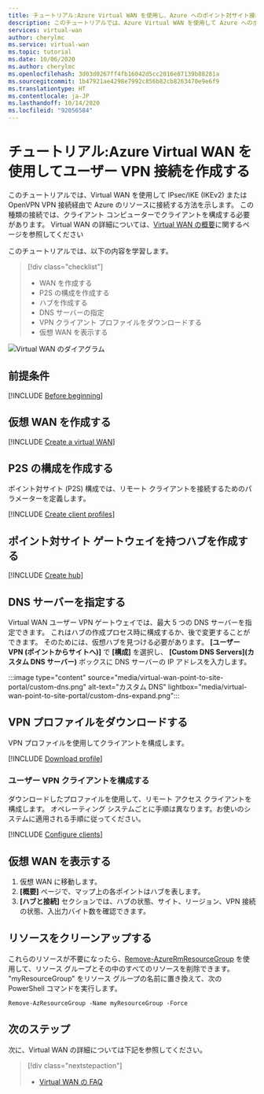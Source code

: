 ```yaml
---
title: チュートリアル:Azure Virtual WAN を使用し、Azure へのポイント対サイト接続を作成する
description: このチュートリアルでは、Azure Virtual WAN を使用して Azure へのポイント対サイト VPN 接続を作成する方法を学習します。
services: virtual-wan
author: cherylmc
ms.service: virtual-wan
ms.topic: tutorial
ms.date: 10/06/2020
ms.author: cherylmc
ms.openlocfilehash: 3d03d0267ff4fb16042d5cc2016e87139b88281a
ms.sourcegitcommit: 1b47921ae4298e7992c856b82cb8263470e9e6f9
ms.translationtype: HT
ms.contentlocale: ja-JP
ms.lasthandoff: 10/14/2020
ms.locfileid: "92056584"
---
```

# <a name="tutorial-create-a-user-vpn-connection-using-azure-virtual-wan"></a>チュートリアル:Azure Virtual WAN を使用してユーザー VPN 接続を作成する

このチュートリアルでは、Virtual WAN を使用して IPsec/IKE (IKEv2) または OpenVPN VPN 接続経由で Azure のリソースに接続する方法を示します。 この種類の接続では、クライアント コンピューターでクライアントを構成する必要があります。 Virtual WAN の詳細については、[Virtual WAN の概要](virtual-wan-about.md)に関するページを参照してください

このチュートリアルでは、以下の内容を学習します。

> [!div class="checklist"]
> * WAN を作成する
> * P2S の構成を作成する
> * ハブを作成する
> * DNS サーバーの指定
> * VPN クライアント プロファイルをダウンロードする
> * 仮想 WAN を表示する

![Virtual WAN のダイアグラム](./media/virtual-wan-about/virtualwanp2s.png)

## <a name="prerequisites"></a>前提条件

[!INCLUDE [Before beginning](../../includes/virtual-wan-before-include.md)]

## <a name="create-a-virtual-wan"></a><a name="wan"></a>仮想 WAN を作成する

[!INCLUDE [Create a virtual WAN](../../includes/virtual-wan-create-vwan-include.md)]

## <a name="create-a-p2s-configuration"></a><a name="p2sconfig"></a>P2S の構成を作成する

ポイント対サイト (P2S) 構成では、リモート クライアントを接続するためのパラメーターを定義します。

[!INCLUDE [Create client profiles](../../includes/virtual-wan-p2s-configuration-include.md)]

## <a name="create-hub-with-point-to-site-gateway"></a><a name="hub"></a>ポイント対サイト ゲートウェイを持つハブを作成する

[!INCLUDE [Create hub](../../includes/virtual-wan-p2s-hub-include.md)]

## <a name="specify-dns-server"></a><a name="dns"></a>DNS サーバーを指定する

Virtual WAN ユーザー VPN ゲートウェイでは、最大 5 つの DNS サーバーを指定できます。 これはハブの作成プロセス時に構成するか、後で変更することができます。 そのためには、仮想ハブを見つける必要があります。 **[ユーザー VPN (ポイントからサイトへ)]** で **[構成]** を選択し、 **[Custom DNS Servers]\(カスタム DNS サーバー\)** ボックスに DNS サーバーの IP アドレスを入力します。

   :::image type="content" source="media/virtual-wan-point-to-site-portal/custom-dns.png" alt-text="カスタム DNS" lightbox="media/virtual-wan-point-to-site-portal/custom-dns-expand.png":::

## <a name="download-vpn-profile"></a><a name="download"></a>VPN プロファイルをダウンロードする

VPN プロファイルを使用してクライアントを構成します。

[!INCLUDE [Download profile](../../includes/virtual-wan-p2s-download-profile-include.md)]

### <a name="configure-user-vpn-clients"></a>ユーザー VPN クライアントを構成する

ダウンロードしたプロファイルを使用して、リモート アクセス クライアントを構成します。 オペレーティング システムごとに手順は異なります。お使いのシステムに適用される手順に従ってください。

[!INCLUDE [Configure clients](../../includes/virtual-wan-p2s-configure-clients-include.md)]

## <a name="view-your-virtual-wan"></a><a name="viewwan"></a>仮想 WAN を表示する

1. 仮想 WAN に移動します。
1. **[概要]** ページで、マップ上の各ポイントはハブを表します。
1. **[ハブと接続]** セクションでは、ハブの状態、サイト、リージョン、VPN 接続の状態、入出力バイト数を確認できます。

## <a name="clean-up-resources"></a><a name="cleanup"></a>リソースをクリーンアップする

これらのリソースが不要になったら、[Remove-AzureRmResourceGroup](/powershell/module/azurerm.resources/remove-azurermresourcegroup) を使用して、リソース グループとその中のすべてのリソースを削除できます。 "myResourceGroup" をリソース グループの名前に置き換えて、次の PowerShell コマンドを実行します。

```azurepowershell-interactive
Remove-AzResourceGroup -Name myResourceGroup -Force
```

## <a name="next-steps"></a>次のステップ

次に、Virtual WAN の詳細については下記を参照してください。

> [!div class="nextstepaction"]
> * [Virtual WAN の FAQ](virtual-wan-faq.md)
